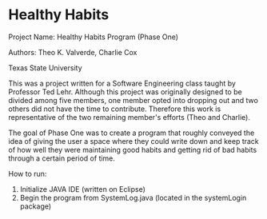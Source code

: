 # Healthy Habits
Project Name: Healthy Habits Program (Phase One)

Authors: Theo K. Valverde, Charlie Cox

Texas State University

This was a project written for a Software Engineering class taught by Professor Ted Lehr.
Although this project was originally designed to be divided among five members,
one member opted into dropping out and two others did not have the time to contribute.
Therefore this work is representative of the two remaining member's efforts (Theo and Charlie).

The goal of Phase One was to create a program that roughly conveyed the idea of giving the user
a space where they could write down and keep track of how well they were maintaining good habits
and getting rid of bad habits through a certain period of time.

How to run:
1) Initialize JAVA IDE (written on Eclipse)
2) Begin the program from SystemLog.java (located in the systemLogin package)

